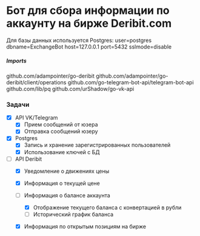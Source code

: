 # Бот для сбора информации по аккаунту на бирже Deribit.com

Для базы данных используется Postgres:
user=postgres dbname=ExchangeBot host=127.0.0.1 port=5432 sslmode=disable

##### Imports
github.com/adampointer/go-deribit
github.com/adampointer/go-deribit/client/operations
github.com/go-telegram-bot-api/telegram-bot-api
github.com/lib/pq
github.com/urShadow/go-vk-api

### Задачи

- [X] API VK/Telegram
    - [X] Прием сообщений от юзера
    - [X] Отправка сообщений юзеру
- [X] Postgres
    - [X] Запись и хранение зарегистрированных пользователей
    - [X] Использование ключей с БД
- [ ] API Deribit
    - [X] Уведомление о движениях цены
    - [X] Информация о текущей цене
    - [ ] Информация о балансе аккаунта
        - [X] Отображение текущего баланса с конвертацией в рубли
        - [ ] Исторический график баланса
    - [X] Информация по открытым позициям на бирже

